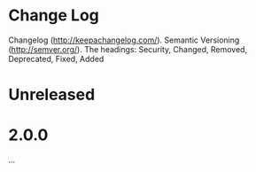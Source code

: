 # Change Log
Changelog (http://keepachangelog.com/).
Semantic Versioning (http://semver.org/).
The headings: Security, Changed, Removed, Deprecated, Fixed, Added  


# Unreleased

# 2.0.0
...